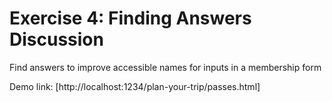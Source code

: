 # Exercise 4: Finding Answers Discussion

Find answers to improve accessible names for inputs in a membership form

Demo link: [http://localhost:1234/plan-your-trip/passes.html]
